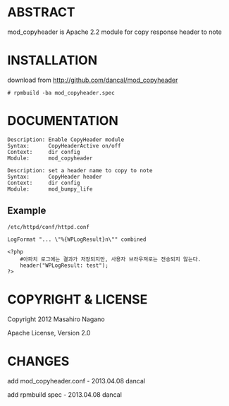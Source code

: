 ABSTRACT
================

mod_copyheader is Apache 2.2 module for copy response header to note

INSTALLATION
================

download from http://github.com/dancal/mod_copyheader

    # rpmbuild -ba mod_copyheader.spec 
	

DOCUMENTATION
================

    Description: Enable CopyHeader module
    Syntax:      CopyHeaderActive on/off
    Context:     dir config
    Module:      mod_copyheader

    Description: set a header name to copy to note
    Syntax:      CopyHeader header
    Context:     dir config
    Module:      mod_bumpy_life

Example
----------------
	/etc/httpd/conf/httpd.conf

	LogFormat "... \"%{WPLogResult}n\"" combined

	<?php
		#아파치 로그에는 결과가 저장되지만, 사용자 브라우져로는 전송되지 않는다.
		header("WPLogResult: test");
	?>

	
COPYRIGHT & LICENSE
================

Copyright 2012 Masahiro Nagano

Apache License, Version 2.0

CHANGES
================
add mod_copyheader.conf - 2013.04.08 dancal

add rpmbuild spec - 2013.04.08 dancal
